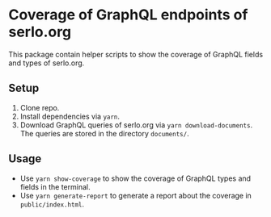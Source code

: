 # Coverage of GraphQL endpoints of serlo.org

This package contain helper scripts to show the coverage of GraphQL fields and types of serlo.org.

## Setup

1. Clone repo.
2. Install dependencies via `yarn`.
3. Download GraphQL queries of serlo.org via `yarn download-documents`. The queries are stored in the directory `documents/`.

## Usage

- Use `yarn show-coverage` to show the coverage of GraphQL types and fields in the terminal.
- Use `yarn generate-report` to generate a report about the coverage in `public/index.html`.
